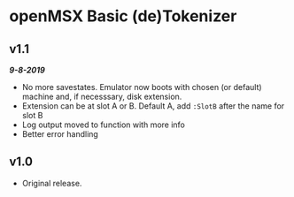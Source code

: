 # openMSX Basic (de)Tokenizer  
## **v1.1**  

***9-8-2019***  
- No more savestates. Emulator now boots with chosen (or default) machine and, if necesssary, disk extension.  
- Extension can be at slot A or B. Default A, add `:SlotB` after the name for slot B  
- Log output moved to function with more info  
- Better error handling  

## **v1.0**  
- Original release.  

